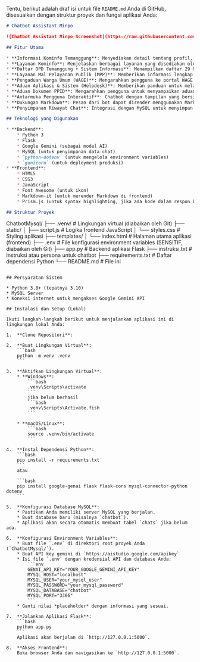 Tentu, berikut adalah draf isi untuk file `README.md` Anda di GitHub, disesuaikan dengan struktur proyek dan fungsi aplikasi Anda:

```markdown
# Chatbot Assistant Minpo

![Chatbot Assistant Minpo Screenshot](https://raw.githubusercontent.com/username/repo-name/main/path/to/screenshot.png) Chatbot Assistant Minpo adalah asisten virtual interaktif yang dirancang untuk memberikan informasi dan melayani pertanyaan seputar Dinas Komunikasi dan Informatika (Kominfo) Kabupaten Temanggung, serta layanan-layanan yang tersedia di Mal Pelayanan Publik (MPP) Kabupaten Temanggung. Aplikasi ini bertujuan untuk mempermudah masyarakat dalam mengakses informasi dan mengajukan pertanyaan terkait layanan pemerintahan daerah.

## Fitur Utama

* **Informasi Kominfo Temanggung**: Menyediakan detail tentang profil, tugas pokok dan fungsi (tupoksi), visi-misi, dan bidang-bidang kerja Dinas Kominfo Temanggung.
* **Layanan Kominfo**: Menjelaskan berbagai layanan yang disediakan oleh Kominfo, termasuk pengelolaan informasi publik, e-government, jaringan, persandian, dan statistik.
* **Daftar OPD Temanggung + Sistem Informasi**: Menampilkan daftar 29 Organisasi Perangkat Daerah (OPD) di Kabupaten Temanggung lengkap dengan tautan sistem informasi, slogan, alamat, dan kontak mereka.
* **Layanan Mal Pelayanan Publik (MPP)**: Memberikan informasi lengkap mengenai berbagai layanan yang tersedia di MPP, seperti perizinan OSS, IMB, reklame, trayek, kesehatan, tata ruang, dan banyak lagi, beserta persyaratan dokumen yang dibutuhkan.
* **Pengaduan Warga Umum (WAGE)**: Mengarahkan pengguna ke portal WAGE untuk pelaporan masalah umum (misalnya, jalan rusak, penerangan jalan, gangguan masyarakat, bencana alam).
* **Aduan Aplikasi & Sistem (Helpdesk)**: Memberikan panduan untuk melaporkan kendala aplikasi dan sistem yang dikelola oleh Kominfo Temanggung melalui portal Helpdesk.
* **Aduan Dokumen PPID**: Mengarahkan pengguna untuk menyampaikan aduan terkait dokumen melalui Layanan Aduan PPID Kabupaten Temanggung.
* **Antarmuka Pengguna Interaktif**: Chatbot dengan tampilan yang bersih dan mudah digunakan.
* **Dukungan Markdown**: Pesan dari bot dapat dirender menggunakan Markdown untuk format yang lebih rapi dan mudah dibaca.
* **Penyimpanan Riwayat Chat**: Integrasi dengan MySQL untuk menyimpan riwayat percakapan.

## Teknologi yang Digunakan

* **Backend**:
    * Python 3
    * Flask
    * Google Gemini (sebagai model AI)
    * MySQL (untuk penyimpanan data chat)
    * `python-dotenv` (untuk mengelola environment variables)
    * `gunicorn` (untuk deployment produksi)
* **Frontend**:
    * HTML5
    * CSS3
    * JavaScript
    * Font Awesome (untuk ikon)
    * Markdown-it (untuk merender Markdown di frontend)
    * Prism.js (untuk syntax highlighting, jika ada kode dalam respon bot)

## Struktur Proyek

```

ChatbotMysql/
├── .venv/                      \# Lingkungan virtual (diabaikan oleh Git)
├── static/
│   ├── script.js               \# Logika frontend JavaScript
│   └── styles.css              \# Styling aplikasi
├── templates/
│   └── index.html              \# Halaman utama aplikasi (frontend)
├── .env                        \# File konfigurasi environment variables (SENSITIF, diabaikan oleh Git)
├── app.py                      \# Backend aplikasi Flask
├── instruksi.txt               \# Instruksi atau persona untuk chatbot
├── requirements.txt            \# Daftar dependensi Python
└── README.md                   \# File ini

````

## Persyaratan Sistem

* Python 3.8+ (tepatnya 3.10)
* MySQL Server
* Koneksi internet untuk mengakses Google Gemini API

## Instalasi dan Setup (Lokal)

Ikuti langkah-langkah berikut untuk menjalankan aplikasi ini di lingkungan lokal Anda:

1.  **Clone Repositori**:

2.  **Buat Lingkungan Virtual**:
    ```bash
    python -m venv .venv
    ```

3.  **Aktifkan Lingkungan Virtual**:
    * **Windows**:
        ```bash
        .venv\Scripts\activate
        ```
        jika belum berhasil
        ```bash
        .venv\Scripts\Activate.fish
        ```

    * **macOS/Linux**:
        ```bash
        source .venv/bin/activate
        ```

4.  **Instal Dependensi Python**:
    ```bash
    pip install -r requirements.txt
    ```
    atau
    
    ```bash
    pip install google-genai flask flask-cors mysql-connector-python dotenv 
    ```

5.  **Konfigurasi Database MySQL**:
    * Pastikan Anda memiliki server MySQL yang berjalan.
    * Buat database baru (misalnya `chatbot`).
    * Aplikasi akan secara otomatis membuat tabel `chats` jika belum ada.

6.  **Konfigurasi Environment Variables**:
    * Buat file `.env` di direktori root proyek Anda (`ChatbotMysql/`).
    * Buat API key gemini di `https://aistudio.google.com/apikey`
    * Isi file `.env` dengan kredensial API dan database Anda:
        ```env
        GENAI_API_KEY="YOUR_GOOGLE_GEMINI_API_KEY"
        MYSQL_HOST="localhost"
        MYSQL_USER="your_mysql_user"
        MYSQL_PASSWORD="your_mysql_password"
        MYSQL_DATABASE="chatbot"
        MYSQL_PORT="3306"
        ```
    * Ganti nilai *placeholder* dengan informasi yang sesuai.

7.  **Jalankan Aplikasi Flask**:
    ```bash
    python app.py
    ```
    Aplikasi akan berjalan di `http://127.0.0.1:5000`.

8.  **Akses Frontend**:
    Buka browser Anda dan navigasikan ke `http://127.0.0.1:5000`.


````